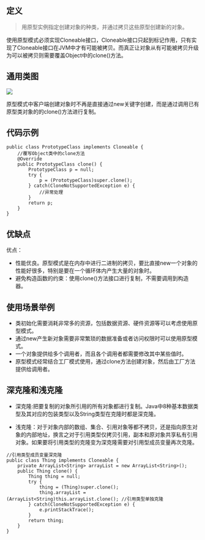 ## 定义

> 用原型实例指定创建对象的种类，并通过拷贝这些原型创建新的对象。

使用原型模式必须实现Cloneable接口，Cloneable接口只起到标记作用，只有实现了Cloneable接口在JVM中才有可能被拷贝。而真正让对象从有可能被拷贝升级为可以被拷贝则需要覆盖Object中的clone()方法。

## 通用类图

 ![](https://ws1.sinaimg.cn/large/bc18b842gy1fd04okvtgpj20kc0bhjrs)

原型模式中客户端创建对象时不再是直接通过new关键字创建，而是通过调用已有原型类对象的的clone()方法进行复制。

## 代码示例

```
public class PrototypeClass implements Cloneable {
    //覆写Object类中的clone方法
    @Override
    public PrototypeClass clone() {
        PrototypeClass p = null;
        try {
            p = (PrototypeClass)super.clone();
        } catch(CloneNotSupportedException e) {
            //异常处理
        }
        return p;
    }
}
```

## 优缺点

优点：

* 性能优良。原型模式是在内存中进行二进制的拷贝，要比直接new一个对象的性能好很多，特别是要在一个循环体内产生大量的对象时。
* 避免构造函数的约束：使用clone()方法接口进行复制，不需要调用到构造器。

## 使用场景举例

* 类初始化需要消耗非常多的资源，包括数据资源、硬件资源等可以考虑使用原型模式。
* 通过new产生新对象需要非常繁琐的数据准备或者访问权限时可以使用原型模式。
* 一个对象提供给多个调用者，而且各个调用者都需要修改其中某些值时。
* 原型模式经常结合工厂模式使用，通过clone方法创建对象，然后由工厂方法提供给调用者。

## 深克隆和浅克隆

* 深克隆:把要复制的对象所引用的所有对象都进行复制。Java中8种基本数据类型及其对应的包装类型以及String类型在克隆时都是深克隆。

* 浅克隆：对于对象内部的数组、集合、引用对象等都不拷贝，还是指向原生对象的内部地址，换言之对于引用类型仅拷贝引用，副本和原对象共享私有引用对象。如果要将引用类型的克隆变为深克隆需要对引用型成员变量再次克隆。

```
//引用类型成员变量深克隆
public class Thing implements Cloneable {
    private ArrayList<String> arrayList = new ArrayList<String>();
    public Thing clone() {
        Thing thing = null;
        try {
            thing = (Thing)super.clone();
            thing.arrayList = (ArrayList<String)this.arrayList.clone(); //引用类型单独克隆
        } catch(CloneNotSupportedException e) {
            e.printStackTrace();
        }
        return thing;
    }
}
```